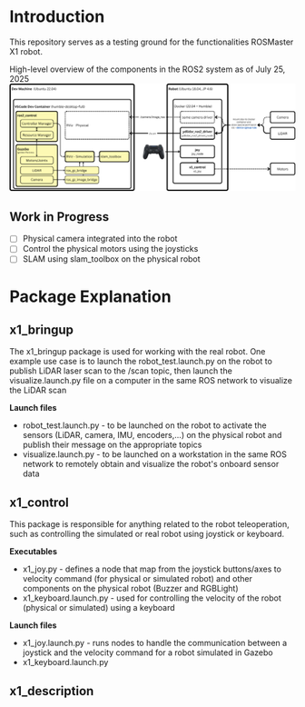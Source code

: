# Introduction
This repository serves as a testing ground for the functionalities ROSMaster X1 robot. 

High-level overview of the components in the ROS2 system as of July 25, 2025
![Current components/functionalities in the X1_ROS2_ws workspace](https://github.com/MinhNguyen2000/X1_ROS2_ws/blob/main/images/X1_ROS2_ws_system.png)

## Work in Progress
- [ ]  Physical camera integrated into the robot
- [ ]  Control the physical motors using the joysticks
- [ ]  SLAM using slam_toolbox on the physical robot

# Package Explanation

## x1_bringup
The x1_bringup package is used for working with the real robot. One example use case is to launch the robot_test.launch.py on the robot to publish LiDAR laser scan to the /scan topic, then launch the visualize.launch.py file on a computer in the same ROS network to visualize the LiDAR scan

**Launch files**
- robot_test.launch.py - to be launched on the robot to activate the sensors (LiDAR, camera, IMU, encoders,...) on the physical robot and publish their message on the appropriate topics
- visualize.launch.py - to be launched on a workstation in the same ROS network to remotely obtain and visualize the robot's onboard sensor data

## x1_control
This package is responsible for anything related to the robot teleoperation, such as controlling the simulated or real robot using joystick or keyboard. 

**Executables**
- x1_joy.py - defines a node that map from the joystick buttons/axes to velocity command (for physical or simulated robot) and other components on the physical robot (Buzzer and RGBLight)
- x1_keyboard.launch.py - used for controlling the velocity of the robot (physical or simulated) using a keyboard

**Launch files**
- x1_joy.launch.py - runs nodes to handle the communication between a joystick and the velocity command for a robot simulated in Gazebo
- x1_keyboard.launch.py

## x1_description

